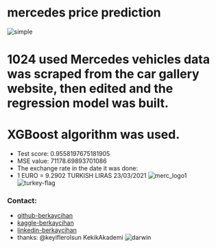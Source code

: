 # mercedes price prediction

![simple](https://user-images.githubusercontent.com/39379330/113019812-a8e49880-918a-11eb-8ebf-ac127640893b.gif)

# 1024 used Mercedes vehicles data was scraped from the car gallery website, then edited and the regression model was built.
# XGBoost algorithm was used.
- Test score: 0.9558197675181905
- MSE value: 71178.69893701086
- The exchange rate in the date it was done:
- 1 EURO = 9.2902 TURKISH LIRAS 23/03/2021
![merc_logo1](https://user-images.githubusercontent.com/39379330/113028402-e6015880-9193-11eb-81fa-a51667595952.gif)
![turkey-flag](https://user-images.githubusercontent.com/39379330/113028505-04ffea80-9194-11eb-996a-1a891ffbf090.gif)

### Contact:
- [github-berkaycihan](github.com/berkaycihan)
- [kaggle-berkaycihan](kaggle.com/berkaycihan)
- [linkedin-berkaycihan](linkedin.com/in/berkaycihan)
- thanks: @keyiflerolsun KekikAkademi
![darwin](https://user-images.githubusercontent.com/39379330/113026769-147e3400-9192-11eb-8d04-ccc503ad3769.gif)
